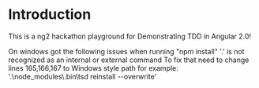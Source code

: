 # Introduction

This is a ng2 hackathon playground for Demonstrating TDD in Angular 2.0!

On windows got the following issues when running "npm install"
	'.' is not recognized as an internal or external command
	To fix that need to change lines 165,166,167 to Windows style path for example: 
		'.\\node_modules\\.bin\\tsd reinstall --overwrite'
